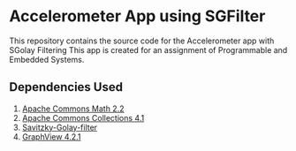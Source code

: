 # Accelerometer App using SGFilter 
This repository contains the source code for the Accelerometer app with SGolay Filtering
This app is created for an assignment of Programmable and Embedded Systems.
## Dependencies Used
1. [Apache Commons Math 2.2](http://commons.apache.org/proper/commons-math/)
2. [Apache Commons Collections 4.1](https://commons.apache.org/proper/commons-collections/)
3. [Savitzky-Golay-filter](https://code.google.com/archive/p/savitzky-golay-filter/)
4. [GraphView 4.2.1](http://www.android-graphview.org/)

